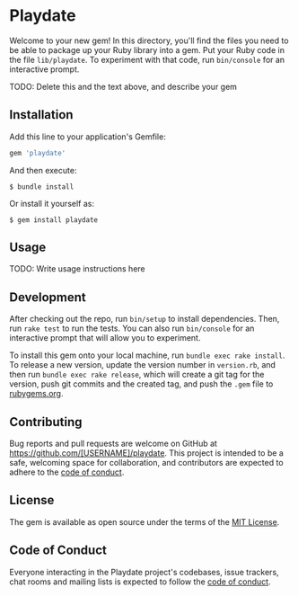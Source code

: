 # Playdate

Welcome to your new gem! In this directory, you'll find the files you need to be able to package up your Ruby library into a gem. Put your Ruby code in the file `lib/playdate`. To experiment with that code, run `bin/console` for an interactive prompt.

TODO: Delete this and the text above, and describe your gem

## Installation

Add this line to your application's Gemfile:

```ruby
gem 'playdate'
```

And then execute:

    $ bundle install

Or install it yourself as:

    $ gem install playdate

## Usage

TODO: Write usage instructions here

## Development

After checking out the repo, run `bin/setup` to install dependencies. Then, run `rake test` to run the tests. You can also run `bin/console` for an interactive prompt that will allow you to experiment.

To install this gem onto your local machine, run `bundle exec rake install`. To release a new version, update the version number in `version.rb`, and then run `bundle exec rake release`, which will create a git tag for the version, push git commits and the created tag, and push the `.gem` file to [rubygems.org](https://rubygems.org).

## Contributing

Bug reports and pull requests are welcome on GitHub at https://github.com/[USERNAME]/playdate. This project is intended to be a safe, welcoming space for collaboration, and contributors are expected to adhere to the [code of conduct](https://github.com/[USERNAME]/playdate/blob/master/CODE_OF_CONDUCT.md).

## License

The gem is available as open source under the terms of the [MIT License](https://opensource.org/licenses/MIT).

## Code of Conduct

Everyone interacting in the Playdate project's codebases, issue trackers, chat rooms and mailing lists is expected to follow the [code of conduct](https://github.com/[USERNAME]/playdate/blob/master/CODE_OF_CONDUCT.md).
